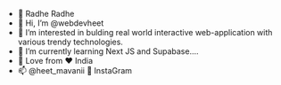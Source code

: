 - 🦚 Radhe Radhe
- 👋 Hi, I’m @webdevheet
- 👀 I’m interested in bulding real world interactive web-application with various trendy technologies.
- 🌱 I’m currently learning Next JS and Supabase....
- 💞️ Love from ❤️ India 
- 📫 @heet_mavanii 📧 InstaGram


<!---
webdevheet/webdevheet is a ✨ special ✨ repository because its `README.md` (this file) appears on your GitHub profile.
You can click the Preview link to take a look at your changes.
--->
